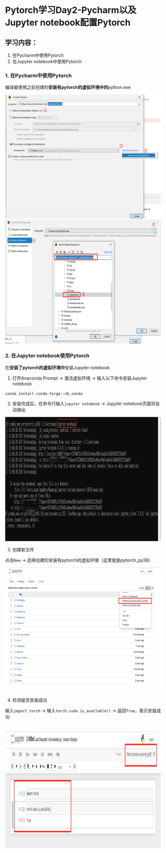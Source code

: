# Pytorch学习Day2-Pycharm以及Jupyter notebook配置Pytorch

## 学习内容：

1. 在Pycharm中使用Pytorch
2. 在Jupyter notebook中使用Pytorch

### 1. 在Pycharm中使用Pytorch

编译器使用之前创建的**安装有pytorch的虚拟环境中的**python.exe

<img src="./Day2-1-1.png" height="400px" width="600px"/>

<img src="./Day2-1-2.png" height="400px" width="600px"/>


### 2. 在Jupyter notebook使用Pytorch

在**安装了pytorch的虚拟环境中**安装Jupyter notebook

1. 打开Anaconda Prompt -> 激活虚拟环境 -> 输入以下命令安装Jupyter notebook

`conda install conda-forge::nb_conda`

2. 安装完成后，在命令行输入`jupyter notebook` -> Jupyter notebook页面将自动弹出

<img src="./Day2-2-1.png" height="400px" width="600px"/>


3. 创建新文件

点击`New` -> 选择创建的安装有pytorch的虚拟环境（这里就是pytorch_py38）

<img src="./Day2-2-2.png" height="400px" width="600px"/>

4. 检测是否安装成功

输入`import torch` -> 输入`torch.cuda.is_available()` -> 返回`True`，表示安装成功

<img src="./Day2-2-3.png" height="400px" width="600px"/>
